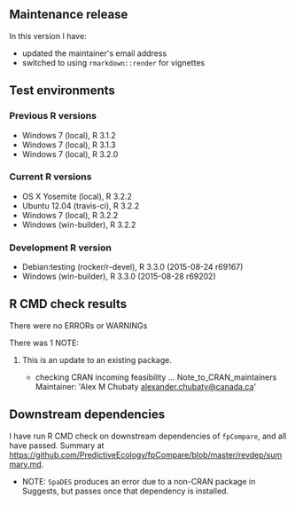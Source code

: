 ## Maintenance release

In this version I have:

* updated the maintainer's email address
* switched to using `rmarkdown::render` for vignettes

## Test environments

### Previous R versions
* Windows 7               (local), R 3.1.2
* Windows 7               (local), R 3.1.3
* Windows 7               (local), R 3.2.0

### Current R versions
* OS X Yosemite           (local), R 3.2.2
* Ubuntu 12.04        (travis-ci), R 3.2.2
* Windows 7               (local), R 3.2.2
* Windows           (win-builder), R 3.2.2

### Development R version
* Debian:testing (rocker/r-devel), R 3.3.0 (2015-08-24 r69167)
* Windows           (win-builder), R 3.3.0 (2015-08-28 r69202)

## R CMD check results

There were no ERRORs or WARNINGs

There was 1 NOTE:

1. This is an update to an existing package.

    * checking CRAN incoming feasibility ... Note_to_CRAN_maintainers
    Maintainer: 'Alex M Chubaty <alexander.chubaty@canada.ca>'

## Downstream dependencies

I have run R CMD check on downstream dependencies of `fpCompare`, and all have passed.
Summary at https://github.com/PredictiveEcology/fpCompare/blob/master/revdep/summary.md.

* NOTE: `SpaDES` produces an error due to a non-CRAN package in Suggests, but passes once that dependency is installed.
